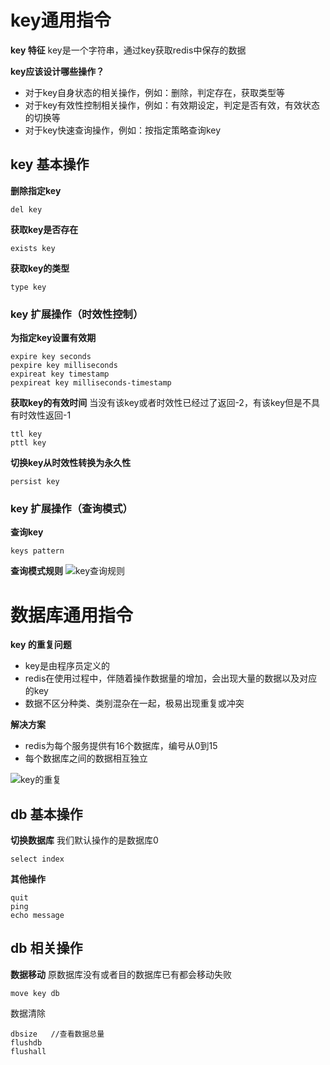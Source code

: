 # key通用指令
**key 特征**
key是一个字符串，通过key获取redis中保存的数据

**key应该设计哪些操作？**

 - 对于key自身状态的相关操作，例如：删除，判定存在，获取类型等
 - 对于key有效性控制相关操作，例如：有效期设定，判定是否有效，有效状态的切换等
 - 对于key快速查询操作，例如：按指定策略查询key

## key 基本操作
**删除指定key**

```
del key
```
**获取key是否存在**

```
exists key
```
**获取key的类型**

```
type key
```
### key 扩展操作（时效性控制）
**为指定key设置有效期**

```
expire key seconds
pexpire key milliseconds
expireat key timestamp
pexpireat key milliseconds-timestamp
```
**获取key的有效时间**
当没有该key或者时效性已经过了返回-2，有该key但是不具有时效性返回-1
```
ttl key 
pttl key
```
**切换key从时效性转换为永久性**

```
persist key
```
### key 扩展操作（查询模式）
**查询key**

```
keys pattern
```
**查询模式规则**
![key查询规则](https://img-blog.csdnimg.cn/20200713152337332.png?x-oss-process=image/watermark,type_ZmFuZ3poZW5naGVpdGk,shadow_10,text_aHR0cHM6Ly9ibG9nLmNzZG4ubmV0L3dlaXhpbl80NjMxNzI2OA==,size_16,color_FFFFFF,t_70)
# 数据库通用指令
**key 的重复问题**

 - key是由程序员定义的
 - redis在使用过程中，伴随着操作数据量的增加，会出现大量的数据以及对应的key
 - 数据不区分种类、类别混杂在一起，极易出现重复或冲突

**解决方案**

 - redis为每个服务提供有16个数据库，编号从0到15
 - 每个数据库之间的数据相互独立

![key的重复](https://img-blog.csdnimg.cn/2020071315254147.png?x-oss-process=image/watermark,type_ZmFuZ3poZW5naGVpdGk,shadow_10,text_aHR0cHM6Ly9ibG9nLmNzZG4ubmV0L3dlaXhpbl80NjMxNzI2OA==,size_16,color_FFFFFF,t_70)
## db 基本操作
**切换数据库**
我们默认操作的是数据库0
```
select index
```
**其他操作**

```
quit
ping
echo message
```
## db 相关操作
**数据移动**
原数据库没有或者目的数据库已有都会移动失败
```
move key db
```
数据清除

```
dbsize   //查看数据总量
flushdb
flushall
```
